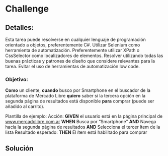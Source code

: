 # Challenge

## Detalles:
Esta tarea puede resolverse en cualquier lenguaje de programación orientado a objetos,
preferentemente C#.
Utilizar Selenium como herramienta de automatización. Preferentemente utilizar XPath o CssSelector
como localizadores de elementos.
Resolver utilizando todas las buenas prácticas y patrones de diseño que considere relevantes para la
tarea.
Evitar el uso de herramientas de automatización low code.

### Objetivo:
**Como** un cliente, **cuando** busco por Smartphone en el buscador de la plataforma de Mercado Libre
**quiero** saber si la tercera opción en la segunda página de resultados está disponible **para** comprar
(puede ser añadido al carrito).

Plantilla de ejemplo:
Acción:
**GIVEN** el usuario está en la página principal de www.mercadolibre.com.ar
**WHEN** Busca por “Smartphone”
**AND** Navega hacia la segunda página de resultados
**AND** Selecciona el tercer ítem de la lista
Resultado esperado:
**THEN** El ítem está habilitado para comprar



## Solución



